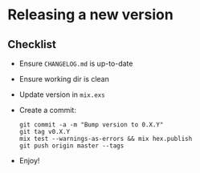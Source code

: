 # Releasing a new version

## Checklist

* Ensure `CHANGELOG.md` is up-to-date
* Ensure working dir is clean
* Update version in `mix.exs`
* Create a commit:

      git commit -a -m "Bump version to 0.X.Y"
      git tag v0.X.Y
      mix test --warnings-as-errors && mix hex.publish
      git push origin master --tags

* Enjoy!

